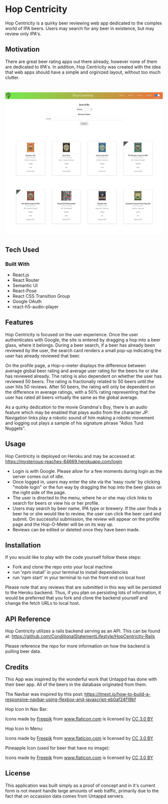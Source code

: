 # Hop Centricity

Hop Centricity is a quirky beer reviewing web app dedicated to the complex world of IPA beers. Users may search for any beer in existence, but may review only IPA's. 
  
## Motivation
  
There are great beer rating apps out there already, however none of them are dedicated to IPA's. In addition, Hop Centricity was created with the idea that web apps should have a simple and orginized layout, without too much clutter. 

# ![ScreenShot](/src/Pictures/ScreenShot.png)

## Tech Used

### Built With

- React.js
- React Router
- Semantic UI
- React-Pose
- React CSS Transition Group
- Google OAuth
- react-h5-audio-player

## Features

Hop Centricity is focused on the user experience. Once the user authenticates with Google, the site is entered by dragging a hop into a beer glass, where it belongs. During a beer search, if a beer has already been reviewed by the user, the search card renders a small pop-up indicating the user has already reviewed that beer. 

On the profile page, a Hop-o-meter displays the difference between average global beer rating and average user rating for the beers he or she has reviewed already. The rating is also dependent on whether the user has reviewed 50 beers. The rating is fractionally related to 50 beers until the user hits 50 reviews. After 50 beers, the rating will only be dependent on the difference in average ratings, with a 50% rating representing that the user has rated all beers virtually the same as the global average. 

As a quirky dedication to the movie Grandma's Boy, there is an audio feature which may be enabled that plays audio from the character JP. Navigation links play a robotic sound of him making a robotic movement and logging out plays a sample of his signature phrase "Adios Turd Nuggets". 

## Usage

Hop Centricity is deployed on Heroku and may be accessed at: https://mysterious-reaches-84669.herokuapp.com/login

- Login is with Google. Please allow for a few moments during login as the server comes out of idle. 
- Once logged in, users may enter the site via the 'easy route' by clicking "mobile login" or the fun way by dragging the hop into the beer glass on the right side of the page. 
- The user is directed to the menu, where he or she may click links to search for beers or view his or her profile. 
- Users may search by beer name, IPA type or brewery. If the user finds a beer he or she would like to review, the user can click the beer card and submit. On successful submission, the review will appear on the profile page and the Hop-O-Meter will be on its way up. 
- Reviews can be edited or deleted once they have been made.  

## Installation

If you would like to play with the code yourself follow these steps:
- Fork and clone the repo onto your local machine
- run 'npm install' in your terminal to install dependencies
- run 'npm start' in your terminal to run the front end on local host

Please note that any reviews that are submitted in this way will be persisted to the Heroku backend. Thus, if you plan on persisting lots of information, it would be preferred that you fork and clone the backend yourself and change the fetch URLs to local host. 

## API Reference

Hop Centricity utilizes a rails backend serving as an API. This can be found at: https://github.com/ConditionalStatementLifestyle/HopCentricity-Rails

Please reference the repo for more information on how the backend is pulling beer data.

## Credits

This App was inspired by the wonderful work that Untappd has done with their beer app. All of the beers in the database originated from them. 

The Navbar was inspired by this post: https://itnext.io/how-to-build-a-responsive-navbar-using-flexbox-and-javascript-eb0af24f19bf

Hop Icon In Nav Bar: <div>Icons made by <a href="https://www.freepik.com/" title="Freepik">Freepik</a> from <a href="https://www.flaticon.com/" 			    title="Flaticon">www.flaticon.com</a> is licensed by <a href="http://creativecommons.org/licenses/by/3.0/" 			    title="Creative Commons BY 3.0" target="_blank">CC 3.0 BY</a></div>

Hop Icon In Menu: <div>Icons made by <a href="https://www.freepik.com/?__hstc=57440181.b7dd6c098b16a0f1b6aa07dbb03e7523.1560196277027.1560198610411.1560202625999.3&__hssc=57440181.4.1560202625999&__hsfp=2153447817" title="Freepik">Freepik</a> from <a href="https://www.flaticon.com/" 			    title="Flaticon">www.flaticon.com</a> is licensed by <a href="http://creativecommons.org/licenses/by/3.0/" 			    title="Creative Commons BY 3.0" target="_blank">CC 3.0 BY</a></div>

Pineapple Icon (used for beer that have no image): <div>Icons made by <a href="https://www.freepik.com/" title="Freepik">Freepik</a> from <a href="https://www.flaticon.com/" 			    title="Flaticon">www.flaticon.com</a> is licensed by <a href="http://creativecommons.org/licenses/by/3.0/" 			    title="Creative Commons BY 3.0" target="_blank">CC 3.0 BY</a></div>

## License

This application was built simply as a proof of concept and in it's current form is not meant handle large amounts of web traffic, primarily due to the fact that on occassion data comes from Untappd servers.  
